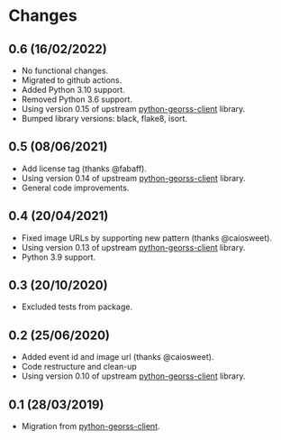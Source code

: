 # Changes

## 0.6 (16/02/2022)
* No functional changes.
* Migrated to github actions.
* Added Python 3.10 support.
* Removed Python 3.6 support.
* Using version 0.15 of upstream [python-georss-client](https://github.com/exxamalte/python-georss-client) library.
* Bumped library versions: black, flake8, isort.

## 0.5 (08/06/2021)
* Add license tag (thanks @fabaff).
* Using version 0.14 of upstream [python-georss-client](https://github.com/exxamalte/python-georss-client) library.
* General code improvements.

## 0.4 (20/04/2021)
* Fixed image URLs by supporting new pattern (thanks @caiosweet).
* Using version 0.13 of upstream [python-georss-client](https://github.com/exxamalte/python-georss-client) library.
* Python 3.9 support.

## 0.3 (20/10/2020)
* Excluded tests from package.

## 0.2 (25/06/2020)
* Added event id and image url (thanks @caiosweet).
* Code restructure and clean-up
* Using version 0.10 of upstream [python-georss-client](https://github.com/exxamalte/python-georss-client) library.

## 0.1 (28/03/2019)
* Migration from [python-georss-client](https://github.com/exxamalte/python-georss-client).
